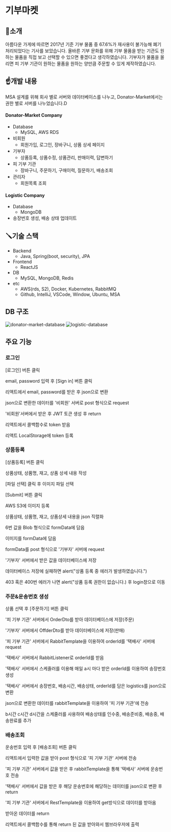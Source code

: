 # 기부마켓


## 📘소개

아름다운 가게에 따르면 2017년 기준 기부 물품 중 67.6%가 재사용이 불가능해 폐기 처리되었다는 기사를 보았습니다. 올바른 기부 문화를 위해 기부 물품을 받는 기관도 원하는 물품을 직접 보고 선택할 수 있으면 좋겠다고 생각하였습니다. 기부자가 물품을 올리면 피 기부 기관이 원하는 물품을 원하는 양만큼 주문할 수 있게 제작하였습니다.


## ☝️개발 내용
MSA 설계를 위해 회사 별로 서버와 데이터베이스를 나누고, Donator-Market에서는 권한 별로 서버를 나누었습니다.D
#### Donator-Market Company
- Database 
    - MySQL, AWS RDS
- 비회원
    - 회원가입, 로그인, 장바구니, 상품 상세 페이지
- 기부자
    - 상품등록, 상품수정, 상품관리, 판매이력, 답변하기
- 피 기부 기관
    - 장바구니, 주문하기, 구매이력, 질문하기, 배송조회
- 관리자
    - 회원목록 조회

#### Logistic Company
- Database 
    - MongoDB
- 송장번호 생성, 배송 상태 업데이트



## 🪛기술 스택

- Backend
    - Java, Spring(boot, security), JPA
- Frontend
    - ReactJS
- DB
    - MySQL, MongoDB, Redis
- etc
    - AWS(rds, S2), Docker, Kubernetes, RabbitMQ
    - Github, IntelliJ, VSCode, Window, Ubuntu, MSA

## DB 구조
![donator-market-database](https://user-images.githubusercontent.com/76933597/208621135-f5c9d7f7-00d1-46ec-b02c-7bff81d42360.PNG)
![logistic-database](https://user-images.githubusercontent.com/76933597/208621155-b58437e1-bf4c-41eb-809f-ebccd24f075c.PNG)


## 주요 기능
### 로그인
[로그인] 버튼 클릭

email, password 입력 후 [Sign in] 버튼 클릭

리액트에서 email, password를 받은 후 json으로 변환

json으로 변환한 데이터를 '비회원' 서버로 post 형식으로 request

'비회원'서버에서 받은 후 JWT 토큰 생성 후 return

리액트에서 콜백함수로 token 받음

리액트 LocalStorage에 token 등록

### 상품등록
[상품등록] 버튼 클릭

상품상태, 상품명, 재고, 상품 상세 내용 작성

[파일 선택] 클릭 후 이미지 파일 선택

[Submit] 버튼 클릭

AWS S3에 이미지 등록

상품상태, 상품명, 재고, 상품상세 내용을 json 직렬화

6번 값을 Blob 형식으로 formData에 담음

이미지를 formData에 담음

formData를 post 형식으로 '기부자' 서버에 request

'기부자' 서버에서 받은 값을 데이터베이스에 저장

데이터베이스 저장에 실패하면 alert("상품 등록 중 에러가 발생하였습니다.")

403 혹은 400번 에러가 나면 alert("상품 등록 권한이 없습니다.) 후 login창으로 이동

### 주문&운송번호 생성
상품 선택 후 [주문하기] 버튼 클릭

'피 기부 기관' 서버에서 OrderDto를 받아 데이터베이스에 저장(주문)

'기부자' 서버에서 OffderDto를 받아 데이터베이스에 저장(판매)

'피 기부 기관' 서버에서 RabbitTemplate을 이용하여 orderId를 '택배사' 서버에 request

'택배사' 서버에서 RabbitListener로 orderId를 받음

'택배사' 서버에서 스케줄러를 이용해 매일 a시 마다 받은 orderId를 이용하여 송장번호 생성

'택배사' 서버에서 송장번호, 배송시간, 배송상태, orderId를 담은 logistics를 json으로 변환

json으로 변환한 데이터를 rabbitTemplate을 이용하여 '피 기부 기관'에 전송

b시간 c시간 d시간을 스케줄러를 사용하여 배송상태를 인수중, 배송준비중, 배송중, 배송완료를 추가

### 배송조회
운송번호 입력 후 [배송조회] 버튼 클릭

리액트에서 입력한 값을 받아 post 형식으로 '피 기부 기관' 서버에 전송

'피 기부 기관' 서버에서 값을 받은 후 rabbitTemplate을 통해 '택배사' 서버에 운송번호 전송

'택배사' 서버에서 값을 받은 후 해당 운송번호에 해당하는 데이터를 json으로 변환 후 return

'피 기부 기관' 서버에서 RestTemplate을 이용하여 get방식으로 데이터를 받아옴

받아온 데이터를 return

리액트에서 콜백함수를 통해 return  된 값을 받아와서 웹브라우저에 출력



